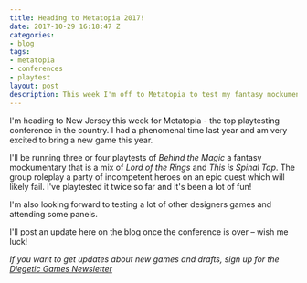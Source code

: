 ```yaml
---
title: Heading to Metatopia 2017!
date: 2017-10-29 16:18:47 Z
categories:
- blog
tags:
- metatopia
- conferences
- playtest
layout: post
description: This week I'm off to Metatopia to test my fantasy mockumentary game 'Behind the Magic'
---
```


I'm heading to New Jersey this week for Metatopia - the top playtesting conference in the country. I had a phenomenal time last year and am very excited to bring a new game this year.

I'll be running three or four playtests of *Behind the Magic* a fantasy mockumentary that is a mix of _Lord of the Rings_ and _This is Spinal Tap_. The group roleplay a party of incompetent heroes on an epic quest which will likely fail. I've playtested it twice so far and  it's been a lot of fun!

I'm also looking forward to testing a lot of other designers games and attending some panels.

I'll post an update here on the blog once the conference is over – wish me luck!


_If you want to get updates about new games and drafts, sign up for the [Diegetic Games Newsletter](http://eepurl.com/cvSa2f)_
